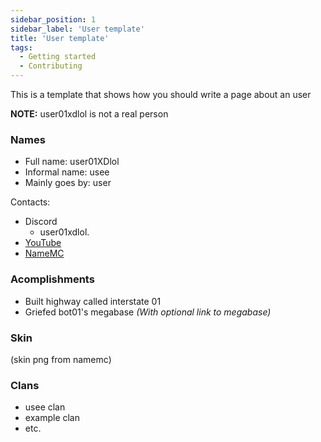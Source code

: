 ```yaml
---
sidebar_position: 1
sidebar_label: 'User template'
title: 'User template'
tags:
  - Getting started
  - Contributing
---
```


This is a template that shows how you should write a page about an user

**NOTE:** user01xdlol is not a real person

### Names
* Full name: user01XDlol
* Informal name: usee
* Mainly goes by: user

Contacts:
* Discord
  * user01xdlol.
* [YouTube](https://www.youtube.com/)
* [NameMC](https://namemc.com/)

### Acomplishments
- Built highway called interstate 01
- Griefed bot01's megabase *(With optional link to megabase)*

### Skin
(skin png from namemc)

### Clans
- usee clan
- example clan
- etc.